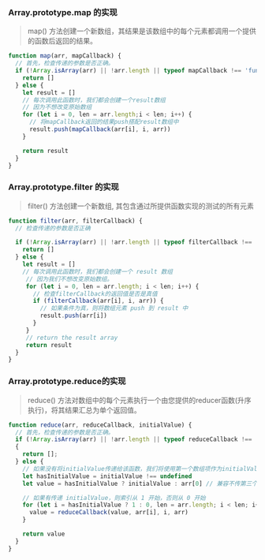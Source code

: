 
### Array.prototype.map 的实现
> map() 方法创建一个新数组，其结果是该数组中的每个元素都调用一个提供的函数后返回的结果。

```js
function map(arr, mapCallback) {
  // 首先，检查传递的参数是否正确。
  if (!Array.isArray(arr) || !arr.length || typeof mapCallback !== 'function') {
    return []
  } else {
    let result = []
    // 每次调用此函数时，我们都会创建一个result数组
    // 因为不想改变原始数组
    for (let i = 0, len = arr.length;i < len; i++) {
      // 将mapCallback返回的结果push搭配result数组中
      result.push(mapCallback(arr[i], i, arr))
    }

    return result
  }
}
```

### Array.prototype.filter 的实现

> filter() 方法创建一个新数组, 其包含通过所提供函数实现的测试的所有元素

```js
function filter(arr, filterCallback) {
  // 检查传递的参数是否正确

  if (!Array.isArray(arr) || !arr.length || typeof filterCallback !== 'function') {
    return []
  } else {
    let result = []
    // 每次调用此函数时，我们都会创建一个 result 数组
     // 因为我们不想改变原始数组。
     for (let i = 0, len = arr.length; i < len; i++) {
       // 检查filterCallback的返回值是否是真值
       if (filterCallback(arr[i], i, arr)) {
         // 如果条件为真，则将数组元素 push 到 result 中
         result.push(arr[i])
       }
     }
     // return the result array
     return result
  }
}
```

### Array.prototype.reduce的实现
> reduce() 方法对数组中的每个元素执行一个由您提供的reducer函数(升序执行)，将其结果汇总为单个返回值。

```js
function reduce(arr, reduceCallback, initialValue) {
  // 首先，检查传递的参数是否正确。
  if (!Array.isArray(arr) || !arr.length || typeof reduceCallback !== 'function') 
  {
    return [];
  } else {
    // 如果没有将initialValue传递给该函数，我们将使用第一个数组项作为initialValue
    let hasInitialValue = initialValue !== undefined
    let value = hasInitialValue ? initialValue : arr[0] // 兼容不传第三个参数

    // 如果有传递 initialValue，则索引从 1 开始，否则从 0 开始
    for (let i = hasInitialValue ? 1 : 0, len = arr.length; i < len; i++) {
      value = reduceCallback(value, arr[i], i, arr)
    }

    return value
  }
}
```